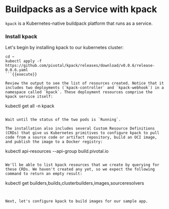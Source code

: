 # Buildpacks as a Service with kpack

`kpack` is a Kubernetes-native buildpack platform that runs as a service.

### Install kpack

Let's begin by installing kpack to our kubernetes cluster:
```
cd ~
kubectl apply -f https://github.com/pivotal/kpack/releases/download/v0.0.6/release-0.0.6.yaml
```{{execute}}

Review the output to see the list of resources created. Notice that it includes two deployments (`kpack-controller` and `kpack-webhook`) in a namespace called `kpack`. These deployment resources comprise the kpack service itself:
```
kubectl get all -n kpack
```{{execute}}

Wait until the status of the two pods is `Running`.

The installation also includes several Custom Resource Definitions (CRDs) that give us Kubernetes primitives to configure kpack to pull code from a source code or artifact repository, build an OCI image, and publish the image to a Docker registry:
```
kubectl api-resources --api-group build.pivotal.io
```{{execute}}

We'll be able to list kpack resources that we create by querying for these CRDs. We haven't created any yet, so we expect the following command to return an empty result:
```
kubectl get builders,builds,clusterbuilders,images,sourceresolvers
```{{execute}}


Next, let's configure kpack to build images for our sample app.